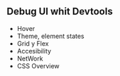 ## Debug UI whit Devtools

- Hover
- Theme, element states
- Grid y Flex
- Accesibility
- NetWork 
- CSS Overview
